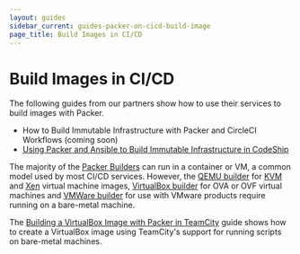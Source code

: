 ```yaml
---
layout: guides
sidebar_current: guides-packer-on-cicd-build-image
page_title: Build Images in CI/CD
---
```


# Build Images in CI/CD

The following guides from our partners show how to use their services to build images with Packer.

- How to Build Immutable Infrastructure with Packer and CircleCI Workflows (coming soon)
- [Using Packer and Ansible to Build Immutable Infrastructure in CodeShip](https://blog.codeship.com/packer-ansible/)

The majority of the [Packer Builders](/docs/builders/index.html) can run in a container or VM, a common model used by most CI/CD services. However, the [QEMU builder](/docs/builders/qemu.html) for [KVM](https://www.linux-kvm.org/page/Main_Page) and [Xen](https://www.xenproject.org/) virtual machine images, [VirtualBox builder](/docs/builders/virtualbox.html) for OVA or OVF virtual machines and [VMWare builder](/docs/builders/vmware.html) for use with VMware products require running on a bare-metal machine.

The [Building a VirtualBox Image with Packer in TeamCity](/guides/packer-on-cicd/building-virtualbox-image.html) guide shows how to create a VirtualBox image using TeamCity's support for running scripts on bare-metal machines.

